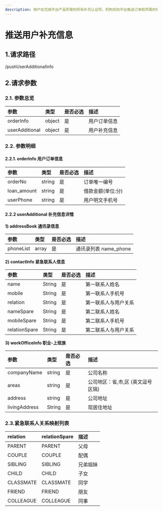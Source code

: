 ```yaml
---
description: 用户在完成平台产品所需的所有补充认证项，机构将向平台推送订单和所需的补充信息
---
```


# 推送用户补充信息

## 1.请求路径

/pushUserAdditionalInfo

## 2.请求参数 <a id="&#x8BF7;&#x6C42;&#x53C2;&#x6570;"></a>

### 2.1. 参数总览 <a id="&#x53C2;&#x6570;&#x603B;&#x89C8;"></a>

| 参数 | 类型 | 是否必选 | 描述 |
| :--- | :--- | :--- | :--- |
| orderInfo | object | 是 | 用户订单信息 |
| userAdditional | object | 是 | 用户补充信息 |

### 2.2. 参数明细 <a id="&#x53C2;&#x6570;&#x660E;&#x7EC6;"></a>

#### 2.2.1. orderInfo 用户订单信息 <a id="order_info"></a>

| 参数 | 类型 | 是否必选 | 描述 |
| :--- | :--- | :--- | :--- |
| orderNo | string | 是 | 订单唯一编号 |
| loan\_amount | string | 是 | 借款金额\(单位:分\) |
| userPhone | string | 是 | 用户明文手机号 |

####  2.2.2 userAdditional 补充信息详情 <a id="user_additional"></a>

**1\) addressBook 通讯录信息**

| 参数 | 类型 | 是否必选 | 描述 |
| :--- | :--- | :--- | :--- |
| phoneList | array | 是 | 通讯录列表 name\_phone |

**2\) contactInfo 紧急联系人信息**

| 参数 | 类型 | 是否必选 | 描述 |
| :--- | :--- | :--- | :--- |
| name | String | 是 | 第一联系人姓名 |
| mobile | String | 是 | 第一联系人手机号 |
| relation | String | 是 | 第一联系人与用户关系 |
| nameSpare | String | 是 | 第二联系人姓名 |
| mobileSpare | String | 是 | 第二联系人手机号 |
| relationSpare | String | 是 | 第二联系人与用户关系 |

**3\) workOfficeInfo 职业-上班族**

| 参数 | 类型 | 是否必选 | 描述 |
| :--- | :--- | :--- | :--- |
| companyName | string | 是 | 公司名称 |
| areas | string | 是 | 公司地区：省,市,区 \(英文逗号区隔\) |
| address | string | 是 | 公司地址 |
| livingAddress | String | 是 | 现居住地址 |

### 2.3.紧急联系人关系映射列表

| relation | relationSpare | 描述 |
| :--- | :--- | :--- |
|  PARENT | PARENT | 父母 |
| COUPLE | COUPLE | 配偶 |
| SIBLING | SIBLING | 兄弟姐妹 |
| CHILD | CHILD | 子女 |
| CLASSMATE | CLASSMATE | 同学 |
| FRIEND | FRIEND | 朋友 |
| COLLEAGUE | COLLEAGUE | 同事 |



